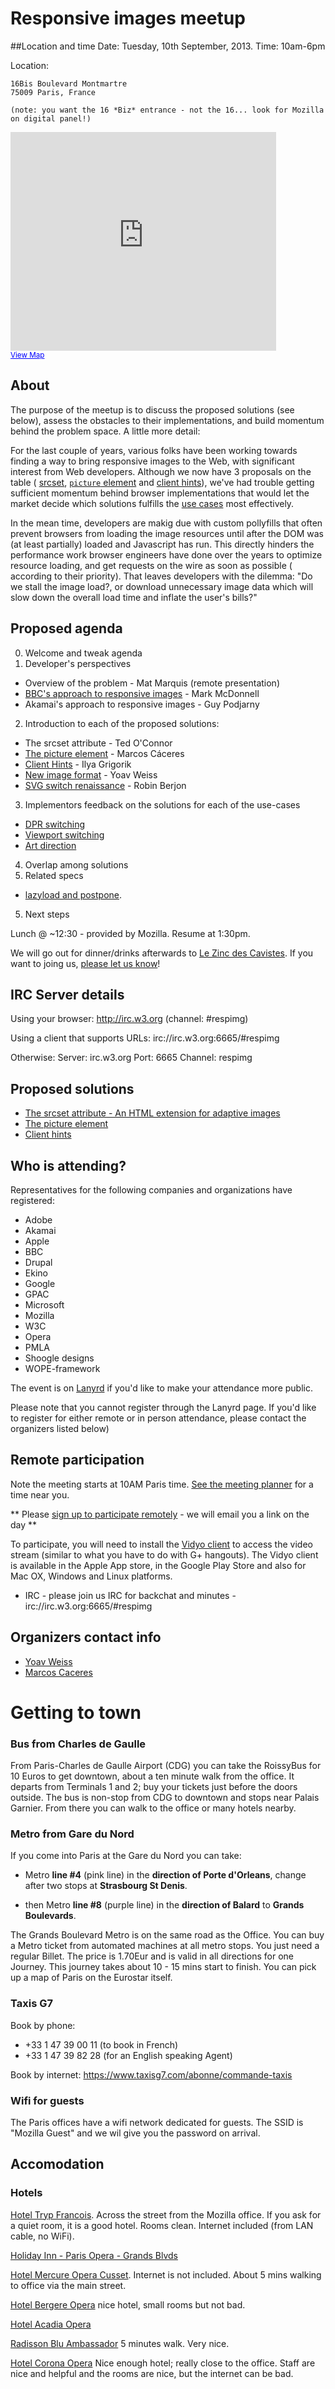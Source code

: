 # Responsive images meetup

##Location and time
Date: Tuesday, 10th September, 2013. 
Time: 10am-6pm

Location:

```
16Bis Boulevard Montmartre
75009 Paris, France

(note: you want the 16 *Biz* entrance - not the 16... look for Mozilla on digital panel!)
```

<iframe width="425" height="350" frameborder="0" scrolling="no" marginheight="0" marginwidth="0" src="https://www.google.com/maps?sll=48.873288000000045,2.32527799999999&amp;sspn=0.010838193662898222,0.0219711170879061&amp;t=m&amp;q=16+Bis+Boulevard+Montmartre+75009+Paris,++France&amp;dg=opt&amp;ie=UTF8&amp;hq=&amp;hnear=16+Boulevard+Montmartre,+75009+Paris,+%C3%8Ele-de-France,+France&amp;z=14&amp;iwloc=A&amp;ll=48.871838,2.341121&amp;output=embed"></iframe><br /><small><a href="https://www.google.com/maps?sll=48.873288000000045,2.32527799999999&amp;sspn=0.010838193662898222,0.0219711170879061&amp;t=m&amp;q=16+Bis+Boulevard+Montmartre+75009+Paris,++France&amp;dg=opt&amp;ie=UTF8&amp;hq=&amp;hnear=16+Boulevard+Montmartre,+75009+Paris,+%C3%8Ele-de-France,+France&amp;z=14&amp;iwloc=A&amp;ll=48.871838,2.341121&amp;source=embed" style="color:#0000FF;text-align:left">View Map</a></small>

## About  
The purpose of the meetup is to discuss the proposed solutions (see below), 
assess the obstacles to their implementations, and build momentum behind the problem space. 
A little more detail:

For the last couple of years, various folks have been working towards finding a way to bring 
responsive images to the Web, with significant interest from Web developers. Although we now 
have 3 proposals on the table (
[srcset](http://www.w3.org/html/wg/drafts/srcset/w3c-srcset/),
[`picture` element](http://picture.responsiveimages.org )
and [client hints](https://github.com/igrigorik/http-client-hints)), we've had 
trouble getting sufficient momentum behind browser implementations that would let the market 
decide which solutions fulfills the [use cases](http://usecases.responsiveimages.org) 
most effectively.

In the mean time, developers are makig due with custom pollyfills that often prevent 
browsers from loading the image resources until after the DOM was (at least partially) loaded 
and Javascript has run. This directly hinders the performance work browser engineers have done 
over the years to optimize resource loading, and get requests on the wire as soon as possible ( 
according to their priority). That leaves developers with the dilemma: "Do we stall the image load?, 
or download unnecessary image data which will slow down the overall load time and inflate 
the user's bills?"

## Proposed agenda
0. Welcome and tweak agenda
1. Developer's perspectives
  * Overview of the problem - Mat Marquis (remote presentation) 
  * [BBC's approach to responsive images](https://speakerdeck.com/integralist/bbc-news-responsive-images) - Mark McDonnell
  * Akamai's approach to responsive images - Guy Podjarny
2. Introduction to each of the proposed solutions:
  * The srcset attribute - Ted O'Connor
  * [The picture element](https://dl.dropboxusercontent.com/u/38490906/respimg/index.html) - Marcos Cáceres
  * [Client Hints](https://docs.google.com/presentation/d/1vyoo9KNuaVCFcVJzH-3fisjGmkTSj-8SH1VTCJUqvr4/edit?usp=sharing) - Ilya Grigorik
  * [New image format](http://yoavweiss.github.io/respimg-paris-presentation/) - Yoav Weiss 
  * [SVG switch renaissance](http://berjon.com/presentations/20130910-ricg-switch/) - Robin Berjon
3. Implementors feedback on the solutions for each of the use-cases
  * [DPR switching](http://usecases.responsiveimages.org/#resolution-switching)
  * [Viewport switching](http://usecases.responsiveimages.org/#resolution-switching)
  * [Art direction](http://usecases.responsiveimages.org/#art-direction)
4. Overlap among solutions
5. Related specs
  * [lazyload and postpone](https://dvcs.w3.org/hg/webperf/raw-file/tip/specs/ResourcePriorities/Overview.html). 
5. Next steps

Lunch @ ~12:30 - provided by Mozilla. Resume at 1:30pm. 

We will go out for dinner/drinks afterwards to
[Le Zinc des Cavistes](http://www.tripadvisor.com/Restaurant_Review-g187147-d1058405-Reviews-Le_Zinc_des_Cavistes-Paris_Ile_de_France.html).
If you want to joing us, [please let us know](http://doodle.com/2mep2k4u474cfhkw)!

## IRC Server details

Using your browser:
http://irc.w3.org (channel: #respimg)

Using a client that supports URLs:
irc://irc.w3.org:6665/#respimg

Otherwise:
Server: irc.w3.org
Port: 6665
Channel: respimg

## Proposed solutions
 * [The srcset attribute - An HTML extension for adaptive images](http://www.w3.org/html/wg/drafts/srcset/w3c-srcset/)
 * [The picture element](http://picture.responsiveimages.org)
 * [Client hints](https://github.com/igrigorik/http-client-hints)

## Who is attending?
Representatives for the following companies and organizations have registered: 

 * Adobe
 * Akamai
 * Apple
 * BBC
 * Drupal
 * Ekino
 * Google
 * GPAC
 * Microsoft
 * Mozilla
 * W3C 
 * Opera
 * PMLA
 * Shoogle designs
 * WOPE-framework
 
The event is on
[Lanyrd](http://lanyrd.com/2013/responsive-images-meet-up/) if you'd
like to make your attendance more public. 

Please note that you cannot register through the Lanyrd page.
If you'd like to register for either remote or in person
attendance, please contact the organizers listed below)

## Remote participation 
Note the meeting starts at 10AM Paris time. 
[See the meeting planner](http://www.timeanddate.com/worldclock/meetingtime.html?iso=20130910&p1=195&p2=179&p3=224)
for a time near you. 

** Please [sign up to participate remotely](https://github.com/ResponsiveImagesCG/paris-meetup/issues/5) - we will email you a link on the day **

To participate, you will need to install the [Vidyo client]( http://www.vidyo.com) 
to access the video stream (similar to what you have to do with G+ hangouts). 
The Vidyo client is available in the Apple App store, in the Google Play Store 
and also for Mac OX, Windows and Linux platforms.

* IRC - please join us IRC for backchat and minutes - irc://irc.w3.org:6665/#respimg

## Organizers contact info
* [Yoav Weiss](mailto:yoav@yoav.ws)
* [Marcos Caceres](mailto:marcos@marcosc.com)

# Getting to town 

### Bus from Charles de Gaulle

From Paris-Charles de Gaulle Airport (CDG) you can take the RoissyBus for 10
Euros to get downtown, about a ten minute walk from the office. It departs from
Terminals 1 and 2; buy your tickets just before the doors outside. The bus is
non-stop from CDG to downtown and stops near Palais Garnier. From there you can
walk to the office or many hotels nearby.

### Metro from Gare du Nord

If you come into Paris at the Gare du Nord you can take:

* Metro <b>line #4</b> (pink line) in the <b>direction of Porte d'Orleans</b>,
  change after two stops at <b>Strasbourg St Denis</b>.

* then Metro <b>line #8</b> (purple line) in the <b>direction of Balard</b> to
  <b>Grands Boulevards</b>.

The Grands Boulevard Metro is on the same road as the Office. You can buy a
Metro ticket from automated machines at all metro stops. You just need a regular
Billet. The price is 1.70Eur and is valid in all directions for one Journey.
This journey takes about 10 - 15 mins start to finish. You can pick
up a map of Paris on the Eurostar itself.

### Taxis G7 
Book by phone: 
 * +33 1 47 39 00 11 (to book in French) <br>
 * +33 1 47 39 82 28 (for an English speaking Agent)<br>

Book by internet:
https://www.taxisg7.com/abonne/commande-taxis<br>

### Wifi for guests

The Paris offices have a wifi network dedicated for guests. The SSID is "Mozilla
Guest" and we wil give you the password on arrival.


## Accomodation

### Hotels
[Hotel Tryp Francois](http://www.solmelia.com/hotels/france/paris/tryp-francois/home.htm). 
Across the street from the Mozilla office. If you ask for a quiet room, it is a
good hotel. Rooms clean. Internet included (from LAN cable, no WiFi).

[Holiday Inn - Paris Opera - Grands Blvds](http://www.holidayinn.com/hotels/us/en/paris/parpp/hoteldetail)

[Hotel Mercure Opera Cusset](http://www.accorhotels.com/gb/hotel-1614-mercure-paris-opera-cusset/index.shtml).
Internet is not included. About 5 mins walking to office via the main street.

[Hotel Bergere Opera](http://www.astotel.com/uk/hotel-bergere-opera-paris.php) 
nice hotel, small rooms but not bad.

[Hotel Acadia Opera](http://www.astotel.com/uk/hotel-acadia-opera-paris.php)

[Radisson Blu Ambassador](http://www.radissonblu.com/ambassadorhotel-paris)
5 minutes walk. Very nice.

[Hotel Corona Opera](http://www.paris-hotel-corona-opera.com/en/home/) 
Nice enough hotel; really close to the office. Staff are nice and helpful
and the rooms are nice, but the internet can be bad.

